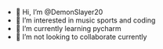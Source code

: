 - 👋 Hi, I’m @DemonSlayer20
- 👀 I’m interested in music sports and coding
- 🌱 I’m currently learning pycharm
- 💞️ I’m not looking to collaborate currently
